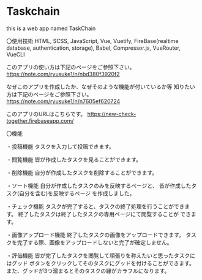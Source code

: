 # Taskchain
this is a web app named TaskChain

〇使用技術
HTML, SCSS, JavaScript, Vue, Vuetify, FireBase(realtime database, authentication, storage),
Babel, Compressor.js, VueRouter, VueCLI

このアプリの使い方は下記のページをご参照下さい。
https://note.com/ryusuke1/n/nbd380f3920f2


なぜこのアプリを作成したか、なぜそのような機能が付いているか等
知りたい方は下記のページをご参照下さい。
https://note.com/ryusuke1/n/n7605ef620724


このアプリのURLはこちらです。
https://new-check-together.firebaseapp.com/



〇機能

・投稿機能
タスクを入力して投稿できます。

・閲覧機能
皆が作成したタスクを見ることができます。

・削除機能
自分が作成したタスクを削除することができます。

・ソート機能
自分が作成したタスクのみを反映するページと、
皆が作成したタスク(自分を含む)を反映するページ
を作成しました。

・チェック機能
タスクが完了すると、タスクの終了処理を行うことができます。
終了したタスクは終了したタスクの専用ページにて閲覧することが
できます。

・画像アップロード機能
終了したタスクの画像をアップロードできます。
タスクを完了する際、画像をアップロードしないと完了が確定しません。

・評価機能
皆が完了したタスクを閲覧して頑張りを称えたいと思ったタスクにはグッド
ボタンをクリックしてそのタスクにグッドを付けることができます。
また、グッドが3つ溜まるとそのタスクの縁がカラフルになります。





